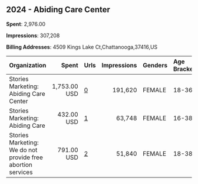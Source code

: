 ## 2024 - Abiding Care Center 
**Spent**: 2,976.00

**Impressions**: 307,208

**Billing Addresses**: 4509 Kings Lake Ct,Chattanooga,37416,US

|Organization|Spent|Urls|Impressions|Genders|Age Brackets|Country Codes|
|:---|---:|:---|---:|:---|:---|:---|
|Stories Marketing: Abiding Care Center|1,753.00 USD|[0](https://www.snap.com/political-ads/asset/2abb214022ecc1a1415a4ed056be92eba92e3318c563ae5b58db92c802193349?mediaType=mp4)|191,620|FEMALE|18-36|united states|
|Stories Marketing: Abiding Care|432.00 USD|[1](https://www.snap.com/political-ads/asset/30716fe82f9d5ddf30a7826804626277da6077428613efac32450d84fb934a92?mediaType=mp4)|63,748|FEMALE|16-38|united states|
|Stories Marketing: We do not provide free abortion services|791.00 USD|[2](https://www.snap.com/political-ads/asset/19c3f41134726112d57f92773d6a057eab1c9e3b728eb358be55d3b8ab604971?mediaType=mp4)|51,840|FEMALE|18-38|united states|
